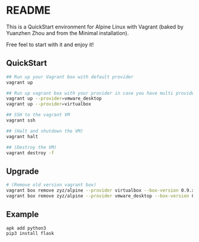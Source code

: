 # README

This is a QuickStart environment for Alpine Linux with Vagrant (baked by Yuanzhen Zhou and from the Minimal installation).

Free feel to start with it and enjoy it!

## QuickStart

```sh
## Run up your Vagrant box with default provider
vagrant up

## Run up vagrant box with your provider in case you have multi provider envs like me, I am rich :)
vagrant up --provider=vmware_desktop
vagrant up --provider=virtualbox

## SSH to the vagrant VM
vagrant ssh

## (Halt and shutdown the VM)
vagrant halt

## (Destroy the VM)
vagrant destroy -f
```

## Upgrade

```sh
# (Remove old version vagrant box)
vagrant box remove zyz/alpine --provider virtualbox --box-version 0.9.x
vagrant box remove zyz/alpine --provider vmware_desktop --box-version 0.9.x
```

## Example

```
apk add python3
pip3 install flask
```

